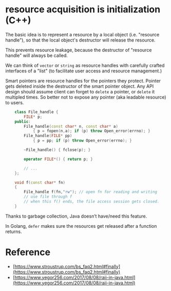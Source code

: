 resource acquisition is initialization (C++)
===

The basic idea is to represent a resource by a local object (i.e. "resource handle"), so that the local object's destructor will release the resource.

This prevents resource leakage, because the destructor of "resource handle" will always be called. 

We can think of `vector` or `string` as resource handles with carefully crafted interfaces of a "list" (to facilitate user access and resource management.) 

Smart pointers are resource handles for the pointers they protect. Pointer gets deleted inside the destructor of the smart pointer object. Any API design should assume client can forget to `delete` a pointer, or `delete` it multipled times. So better not to expose any pointer (aka leadable resource) to users.

```cpp
	class File_handle {
		FILE* p;
	public:
		File_handle(const char* n, const char* a)
			{ p = fopen(n,a); if (p) throw Open_error(errno); }
		File_handle(FILE* pp)
			{ p = pp; if (p) throw Open_error(errno); }

		~File_handle() { fclose(p); }

		operator FILE*() { return p; }

		// ...
	};

	void f(const char* fn)
	{
		File_handle f(fn,"rw");	// open fn for reading and writing
		// use file through f
		// when this f() ends, the file access session gets closed.
	}
```

Thanks to garbage collection, Java doesn’t have/need this feature.

In Golang, `defer` makes sure the resources get released after a function returns.

Reference
===
* [https://www.stroustrup.com/bs_faq2.html#finally](https://www.stroustrup.com/bs_faq2.html#finally)
* [https://www.yegor256.com/2017/08/08/raii-in-java.html](https://www.yegor256.com/2017/08/08/raii-in-java.html)
